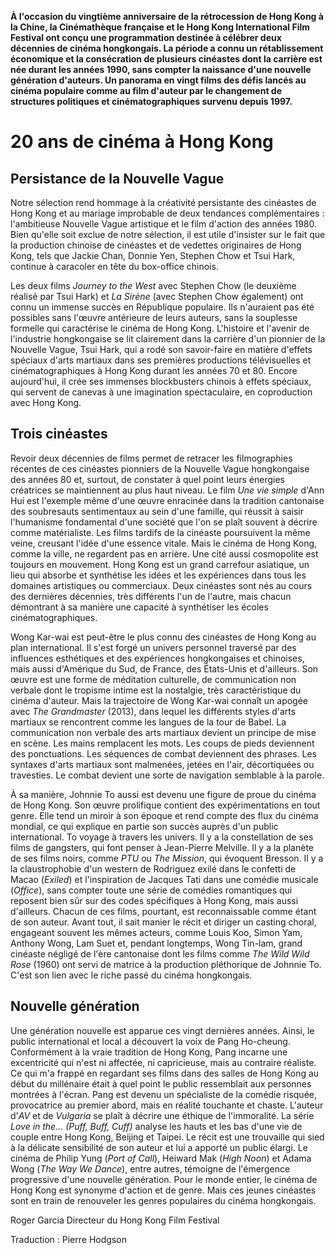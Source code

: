 **À l'occasion du vingtième anniversaire de la rétrocession de Hong Kong à la Chine, la Cinémathèque française et le Hong Kong International Film Festival ont conçu une programmation destinée à célébrer deux décennies de cinéma hongkongais. La période a connu un rétablissement économique et la consécration de plusieurs cinéastes dont la carrière est née durant les années 1990, sans compter la naissance d'une nouvelle génération d'auteurs. Un panorama en vingt films des défis lancés au cinéma populaire comme au film d'auteur par le changement de structures politiques et cinématographiques survenu depuis 1997.**

# 20 ans de cinéma à Hong Kong

## Persistance de la Nouvelle Vague

Notre sélection rend hommage à la créativité persistante des cinéastes de Hong Kong et au mariage improbable de deux tendances complémentaires : l'ambitieuse Nouvelle Vague artistique et le film d'action des années 1980. Bien qu'elle soit exclue de notre sélection, il est utile d'insister sur le fait que la production chinoise de cinéastes et de vedettes originaires de Hong Kong, tels que Jackie Chan, Donnie Yen, Stephen Chow et Tsui Hark, continue à caracoler en tête du box-office chinois.

Les deux films _Journey to the West_ avec Stephen Chow (le deuxième réalisé par Tsui Hark) et _La Sirène_ (avec Stephen Chow également) ont connu un immense succès en République populaire. Ils n'auraient pas été possibles sans l'œuvre antérieure de leurs auteurs, sans la souplesse formelle qui caractérise le cinéma de Hong Kong. L'histoire et l'avenir de l'industrie hongkongaise se lit clairement dans la carrière d'un pionnier de la Nouvelle Vague, Tsui Hark, qui a rodé son savoir-faire en matière d'effets spéciaux d'arts martiaux dans ses premières productions télévisuelles et cinématographiques à Hong Kong durant les années 70 et 80. Encore aujourd'hui, il crée ses immenses blockbusters chinois à effets spéciaux, qui servent de canevas à une imagination spectaculaire, en coproduction avec Hong Kong.

## Trois cinéastes

Revoir deux décennies de films permet de retracer les filmographies récentes de ces cinéastes pionniers de la Nouvelle Vague hongkongaise des années 80 et, surtout, de constater à quel point leurs énergies créatrices se maintiennent au plus haut niveau. Le film _Une vie simple_ d'Ann Hui est l'exemple même d'une œuvre enracinée dans la tradition cantonaise des soubresauts sentimentaux au sein d'une famille, qui réussit à saisir l'humanisme fondamental d'une société que l'on se plaît souvent à décrire comme matérialiste. Les films tardifs de la cinéaste poursuivent la même veine, creusant l'idée d'une essence vitale. Mais le cinéma de Hong Kong, comme la ville, ne regardent pas en arrière. Une cité aussi cosmopolite est toujours en mouvement. Hong Kong est un grand carrefour asiatique, un lieu qui absorbe et synthétise les idées et les expériences dans tous les domaines artistiques ou commerciaux. Deux cinéastes sont nés au cours des dernières décennies, très différents l'un de l'autre, mais chacun démontrant à sa manière une capacité à synthétiser les écoles cinématographiques.

Wong Kar-wai est peut-être le plus connu des cinéastes de Hong Kong au plan international. Il s'est forgé un univers personnel traversé par des influences esthétiques et des expériences hongkongaises et chinoises, mais aussi d'Amérique du Sud, de France, des États-Unis et d'ailleurs. Son œuvre est une forme de méditation culturelle, de communication non verbale dont le tropisme intime est la nostalgie, très caractéristique du cinéma d'auteur. Mais la trajectoire de Wong Kar-wai connaît un apogée avec _The Grandmaster_ (2013), dans lequel les différents styles d'arts martiaux se rencontrent comme les langues de la tour de Babel. La communication non verbale des arts martiaux devient un principe de mise en scène. Les mains remplacent les mots. Les coups de pieds deviennent des ponctuations. Les séquences de combat deviennent des phrases. Les syntaxes d'arts martiaux sont malmenées, jetées en l'air, décortiquées ou travesties. Le combat devient une sorte de navigation semblable à la parole.

À sa manière, Johnnie To aussi est devenu une figure de proue du cinéma de Hong Kong. Son œuvre prolifique contient des expérimentations en tout genre. Elle tend un miroir à son époque et rend compte des flux du cinéma mondial, ce qui explique en partie son succès auprès d'un public international. To voyage à travers les univers. Il y a la constellation de ses films de gangsters, qui font penser à Jean-Pierre Melville. Il y a la planète de ses films noirs, comme _PTU_ ou _The Mission_, qui évoquent Bresson. Il y a la claustrophobie d'un western de Rodriguez exilé dans le confetti de Macao (_Exiled_) et l'inspiration de Jacques Tati dans une comédie musicale (_Office_), sans compter toute une série de comédies romantiques qui reposent bien sûr sur des codes spécifiques à Hong Kong, mais aussi d'ailleurs. Chacun de ces films, pourtant, est reconnaissable comme étant de son auteur. Avant tout, il sait manier le récit et diriger un casting choral, engageant souvent les mêmes acteurs, comme Louis Koo, Simon Yam, Anthony Wong, Lam Suet et, pendant longtemps, Wong Tin-lam, grand cinéaste négligé de l'ère cantonaise dont les films comme _The Wild Wild Rose_ (1960) ont servi de matrice à la production pléthorique de Johnnie To. C'est son lien avec le riche passé du cinéma hongkongais.

## Nouvelle génération

Une génération nouvelle est apparue ces vingt dernières années. Ainsi, le public international et local a découvert la voix de Pang Ho-cheung. Conformément à la vraie tradition de Hong Kong, Pang incarne une excentricité qui n'est ni affectée, ni capricieuse, mais au contraire réaliste. Ce qui m'a frappé en regardant ses films dans des salles de Hong Kong au début du millénaire était à quel point le public ressemblait aux personnes montrées à l'écran. Pang est devenu un spécialiste de la comédie risquée, provocatrice au premier abord, mais en réalité touchante et chaste. L'auteur d'_AV_ et de _Vulgaria_ se plaît à décrire une éthique de l'immoralité. La série _Love in the... (Puff, Buff, Cuff)_ analyse les hauts et les bas d'une vie de couple entre Hong Kong, Beijing et Taipei. Le récit est une trouvaille qui sied à la délicate sensibilité de son auteur et lui a apporté un public élargi. Le cinéma de Philip Yung (_Port of Call_), Heiward Mak (_High Noon_) et Adama Wong (_The Way We Dance_), entre autres, témoigne de l'émergence progressive d'une nouvelle génération. Pour le monde entier, le cinéma de Hong Kong est synonyme d'action et de genre. Mais ces jeunes cinéastes sont en train de renouveler les genres populaires du cinéma hongkongais.

Roger Garcia
Directeur du Hong Kong Film Festival

Traduction : Pierre Hodgson
